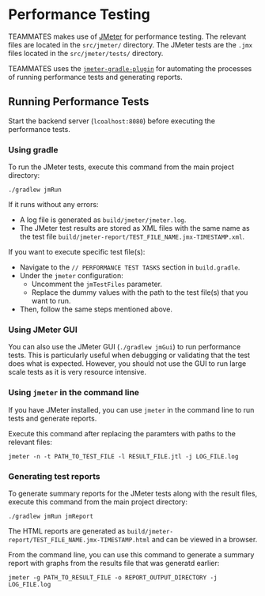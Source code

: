 # Performance Testing

TEAMMATES makes use of [JMeter](https://jmeter.apache.org/) for performance testing.
The relevant files are located in the `src/jmeter/` directory. The JMeter tests are the `.jmx` files located in the `src/jmeter/tests/` directory.

TEAMMATES uses the [`jmeter-gradle-plugin`](https://github.com/jmeter-gradle-plugin/jmeter-gradle-plugin) for automating the processes of running performance tests and generating reports.

## Running Performance Tests

Start the backend server (`lcoalhost:8080`) before executing the performance tests.

### Using gradle

To run the JMeter tests, execute this command from the main project directory:
```
./gradlew jmRun
```

If it runs without any errors:
- A log file is generated as `build/jmeter/jmeter.log`.
- The JMeter test results are stored as XML files with the same name as the test file `build/jmeter-report/TEST_FILE_NAME.jmx-TIMESTAMP.xml`. 

If you want to execute specific test file(s):
- Navigate to the `// PERFORMANCE TEST TASKS` section in `build.gradle`. 
- Under the `jmeter` configuration:
  - Uncomment the `jmTestFiles` parameter.
  - Replace the dummy values with the path to the test file(s) that you want to run.
- Then, follow the same steps mentioned above.

### Using JMeter GUI

You can also use the JMeter GUI (`./gradlew jmGui`) to run performance tests. This is particularly useful when debugging or validating that the test does what is expected.
However, you should not use the GUI to run large scale tests as it is very resource intensive.

### Using `jmeter` in the command line

If you have JMeter installed, you can use `jmeter` in the command line to run tests and generate reports.

Execute this command after replacing the paramters with paths to the relevant files:
```
jmeter -n -t PATH_TO_TEST_FILE -l RESULT_FILE.jtl -j LOG_FILE.log
```

### Generating test reports

To generate summary reports for the JMeter tests along with the result files, execute this command from the main project directory:
```
./gradlew jmRun jmReport
```
The HTML reports are generated as `build/jmeter-report/TEST_FILE_NAME.jmx-TIMESTAMP.html` and can be viewed in a browser.


From the command line, you can use this command to generate a summary report with graphs from the results file that was generatd earlier:
```
jmeter -g PATH_TO_RESULT_FILE -o REPORT_OUTPUT_DIRECTORY -j LOG_FILE.log
```
